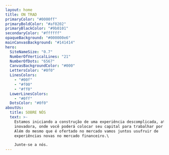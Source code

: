 ```yaml
---
layout: home
title: ON TRAD
primaryColor: "#0000ff"
primaryBoldColor: "#af0202"
primaryBlackColor: "#9b0101"
secondaryColor: "#ffffff"
opaqueBackground: "#000000e6"
mainCanvasBackground: "#141414"
hero:
  SiteNameSize: "0.7"
  NumberOfVerticalLines: "21"
  NumberOfDots: "6567"
  CanvasBackgroundColor: "#000"
  LettersColor: "#0f0"
  LinesColors:
    - "#00f"
    - "#f00"
    - "#ff0"
  LowerLinesColors:
    - "#0ff"
  DotsColor: "#0f0"
aboutUs:
  title: SOBRE NÓS
  text: >-
    Estamos iniciando a construção de uma experiência descomplicada, atraente e
    inovadora, onde você poderá colocar seu capital para trabalhar por você.
    Além do mesmo que é ofertado no mercado vamos juntos usufruir de
    experiências novas no mercado financeiro.\

    Junte-se a nós.
---
```

